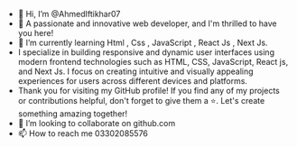 - 👋 Hi, I’m @AhmedIftikhar07
- 👀 A passionate and innovative web developer, and I'm thrilled to have you here!
- 🌱 I’m currently learning Html , Css , JavaScript , React Js , Next Js.
-  I specialize in building responsive and dynamic user interfaces using modern frontend technologies such as HTML, CSS, JavaScript, React js, and Next Js. I focus on 
   creating intuitive and visually appealing experiences for users across different devices and platforms.
-  Thank you for visiting my GitHub profile! If you find any of my projects or contributions helpful, don't forget to give them a ⭐️. Let's create something amazing together! 
- 💞️ I’m looking to collaborate on github.com
- 📫 How to reach me 03302085576

<!---
AhmedIftikhar07/AhmedIftikhar07 is a ✨ special ✨ repository because its `README.md` (this file) appears on your GitHub profile.
You can click the Preview link to take a look at your changes.
--->
